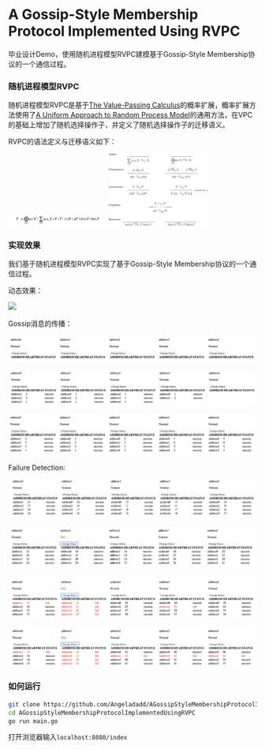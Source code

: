# A Gossip-Style Membership Protocol Implemented Using RVPC

毕业设计Demo，使用随机进程模型RVPC建模基于Gossip-Style Membership协议的一个通信过程。

### 随机进程模型RVPC

随机进程模型RVPC是基于[The Value-Passing Calculus](https://link.springer.com/chapter/10.1007/978-3-642-39698-4_11)的概率扩展，概率扩展方法使用了[A Uniform Approach to Random Process Model](https://arxiv.org/abs/1906.09541)的通用方法，在VPC的基础上增加了随机选择操作子，并定义了随机选择操作子的迁移语义。

RVPC的语法定义与迁移语义如下：

<img src="pic/grammar.png" width ="200"/>

<img src="pic/symbolic_sematics.png" width="200"/>

### 实现效果

我们基于随机进程模型RVPC实现了基于Gossip-Style Membership协议的一个通信过程。

动态效果：

![](pic/auto.gif)

Gossip消息的传播：

![](pic/4.png)

![](pic/5.png)

![](pic/6.png)

Failure Detection:

![](pic/0.png)

![](pic/1.png)

![](pic/2.png)

![](pic/3.png)

### 如何运行

```bash
git clone https://github.com/Angeladadd/AGossipStyleMembershipProtocolImplementedUsingRVPC.git
cd AGossipStyleMembershipProtocolImplementedUsingRVPC
go run main.go
```
打开浏览器输入```localhost:8080/index``` 




